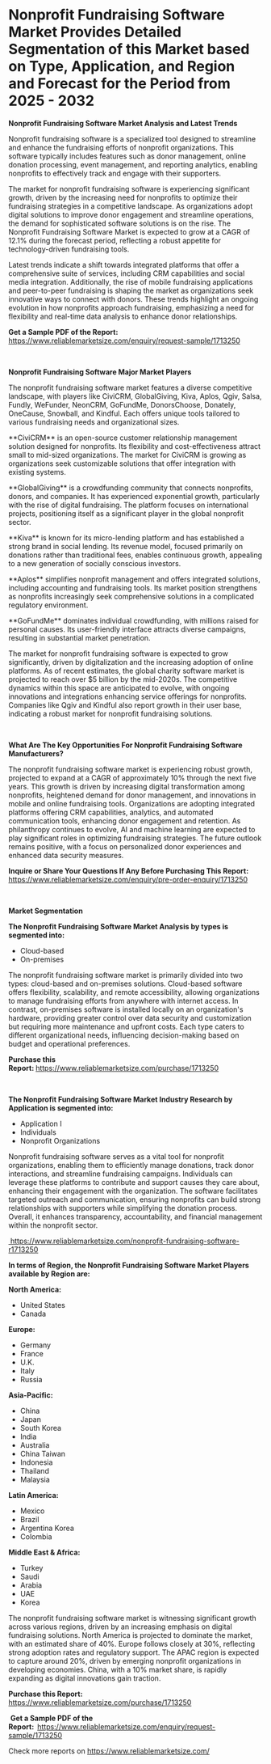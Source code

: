 <p><h1>Nonprofit Fundraising Software Market Provides Detailed Segmentation of this Market based on Type, Application, and Region and Forecast for the Period from 2025 - 2032</h1></p><p><strong>Nonprofit Fundraising Software Market Analysis and Latest Trends</strong></p>
<p><p>Nonprofit fundraising software is a specialized tool designed to streamline and enhance the fundraising efforts of nonprofit organizations. This software typically includes features such as donor management, online donation processing, event management, and reporting analytics, enabling nonprofits to effectively track and engage with their supporters.</p><p>The market for nonprofit fundraising software is experiencing significant growth, driven by the increasing need for nonprofits to optimize their fundraising strategies in a competitive landscape. As organizations adopt digital solutions to improve donor engagement and streamline operations, the demand for sophisticated software solutions is on the rise. The Nonprofit Fundraising Software Market is expected to grow at a CAGR of 12.1% during the forecast period, reflecting a robust appetite for technology-driven fundraising tools.</p><p>Latest trends indicate a shift towards integrated platforms that offer a comprehensive suite of services, including CRM capabilities and social media integration. Additionally, the rise of mobile fundraising applications and peer-to-peer fundraising is shaping the market as organizations seek innovative ways to connect with donors. These trends highlight an ongoing evolution in how nonprofits approach fundraising, emphasizing a need for flexibility and real-time data analysis to enhance donor relationships.</p></p>
<p><strong>Get a Sample PDF of the Report:&nbsp;</strong> <a href="https://www.reliablemarketsize.com/enquiry/request-sample/1713250?utm_campaign=3199&utm_medium=2&utm_source=Github&utm_content=ia&utm_term=28032025&utm_id=nonprofit-fundraising-software">https://www.reliablemarketsize.com/enquiry/request-sample/1713250</a></p>
<p>&nbsp;</p>
<p><strong>Nonprofit Fundraising Software Major Market Players</strong></p>
<p><p>The nonprofit fundraising software market features a diverse competitive landscape, with players like CiviCRM, GlobalGiving, Kiva, Aplos, Qgiv, Salsa, Fundly, WeFunder, NeonCRM, GoFundMe, DonorsChoose, Donately, OneCause, Snowball, and Kindful. Each offers unique tools tailored to various fundraising needs and organizational sizes.</p><p>**CiviCRM** is an open-source customer relationship management solution designed for nonprofits. Its flexibility and cost-effectiveness attract small to mid-sized organizations. The market for CiviCRM is growing as organizations seek customizable solutions that offer integration with existing systems.</p><p>**GlobalGiving** is a crowdfunding community that connects nonprofits, donors, and companies. It has experienced exponential growth, particularly with the rise of digital fundraising. The platform focuses on international projects, positioning itself as a significant player in the global nonprofit sector.</p><p>**Kiva** is known for its micro-lending platform and has established a strong brand in social lending. Its revenue model, focused primarily on donations rather than traditional fees, enables continuous growth, appealing to a new generation of socially conscious investors.</p><p>**Aplos** simplifies nonprofit management and offers integrated solutions, including accounting and fundraising tools. Its market position strengthens as nonprofits increasingly seek comprehensive solutions in a complicated regulatory environment.</p><p>**GoFundMe** dominates individual crowdfunding, with millions raised for personal causes. Its user-friendly interface attracts diverse campaigns, resulting in substantial market penetration.</p><p>The market for nonprofit fundraising software is expected to grow significantly, driven by digitalization and the increasing adoption of online platforms. As of recent estimates, the global charity software market is projected to reach over $5 billion by the mid-2020s. The competitive dynamics within this space are anticipated to evolve, with ongoing innovations and integrations enhancing service offerings for nonprofits. Companies like Qgiv and Kindful also report growth in their user base, indicating a robust market for nonprofit fundraising solutions.</p></p>
<p>&nbsp;</p>
<p><strong>What Are The Key Opportunities For Nonprofit Fundraising Software Manufacturers?</strong></p>
<p><p>The nonprofit fundraising software market is experiencing robust growth, projected to expand at a CAGR of approximately 10% through the next five years. This growth is driven by increasing digital transformation among nonprofits, heightened demand for donor management, and innovations in mobile and online fundraising tools. Organizations are adopting integrated platforms offering CRM capabilities, analytics, and automated communication tools, enhancing donor engagement and retention. As philanthropy continues to evolve, AI and machine learning are expected to play significant roles in optimizing fundraising strategies. The future outlook remains positive, with a focus on personalized donor experiences and enhanced data security measures.</p></p>
<p><strong>Inquire or Share Your Questions If Any Before Purchasing This Report:</strong> <a href="https://www.reliablemarketsize.com/enquiry/pre-order-enquiry/1713250?utm_campaign=3199&utm_medium=2&utm_source=Github&utm_content=ia&utm_term=28032025&utm_id=nonprofit-fundraising-software">https://www.reliablemarketsize.com/enquiry/pre-order-enquiry/1713250</a></p>
<p>&nbsp;</p>
<p><strong>Market Segmentation</strong></p>
<p><strong>The Nonprofit Fundraising Software Market Analysis by types is segmented into:</strong></p>
<p><ul><li>Cloud-based</li><li>On-premises</li></ul></p>
<p><p>The nonprofit fundraising software market is primarily divided into two types: cloud-based and on-premises solutions. Cloud-based software offers flexibility, scalability, and remote accessibility, allowing organizations to manage fundraising efforts from anywhere with internet access. In contrast, on-premises software is installed locally on an organization's hardware, providing greater control over data security and customization but requiring more maintenance and upfront costs. Each type caters to different organizational needs, influencing decision-making based on budget and operational preferences.</p></p>
<p><strong>Purchase this Report:&nbsp;</strong><a href="https://www.reliablemarketsize.com/purchase/1713250?utm_campaign=3199&utm_medium=2&utm_source=Github&utm_content=ia&utm_term=28032025&utm_id=nonprofit-fundraising-software">https://www.reliablemarketsize.com/purchase/1713250</a></p>
<p>&nbsp;</p>
<p><strong>The Nonprofit Fundraising Software Market Industry Research by Application is segmented into:</strong></p>
<p><ul><li>Application I</li><li>Individuals</li><li>Nonprofit Organizations</li></ul></p>
<p><p>Nonprofit fundraising software serves as a vital tool for nonprofit organizations, enabling them to efficiently manage donations, track donor interactions, and streamline fundraising campaigns. Individuals can leverage these platforms to contribute and support causes they care about, enhancing their engagement with the organization. The software facilitates targeted outreach and communication, ensuring nonprofits can build strong relationships with supporters while simplifying the donation process. Overall, it enhances transparency, accountability, and financial management within the nonprofit sector.</p></p>
<p><a href="https://www.reliablemarketsize.com/nonprofit-fundraising-software-r1713250?utm_campaign=3199&utm_medium=2&utm_source=Github&utm_content=ia&utm_term=28032025&utm_id=nonprofit-fundraising-software">&nbsp;https://www.reliablemarketsize.com/nonprofit-fundraising-software-r1713250</a></p>
<p><strong>In terms of Region, the Nonprofit Fundraising Software Market Players available by Region are:</strong></p>
<p>
    <p> <strong> North America: </strong>
        <ul>
            <li>United States</li>
            <li>Canada</li>
        </ul>
        </p> 
    <p> <strong> Europe: </strong>
        <ul>
            <li>Germany</li>
            <li>France</li>
            <li>U.K.</li>
            <li>Italy</li>
            <li>Russia</li>
        </ul>
        </p> 
    <p> <strong> Asia-Pacific: </strong>
        <ul>
            <li>China</li>
            <li>Japan</li>
            <li>South Korea</li>
            <li>India</li>
            <li>Australia</li>
            <li>China Taiwan</li>
            <li>Indonesia</li>
            <li>Thailand</li>
            <li>Malaysia</li>
        </ul>
        </p> 
    <p> <strong> Latin America: </strong>
        <ul>
            <li>Mexico</li>
            <li>Brazil</li>
            <li>Argentina Korea</li>
            <li>Colombia</li>
        </ul>
        </p> 
    <p> <strong> Middle East & Africa: </strong>
        <ul>
            <li>Turkey</li>
            <li>Saudi</li>
            <li>Arabia</li>
            <li>UAE</li>
            <li>Korea</li>
        </ul>
    </p>
    </p>
<p><p>The nonprofit fundraising software market is witnessing significant growth across various regions, driven by an increasing emphasis on digital fundraising solutions. North America is projected to dominate the market, with an estimated share of 40%. Europe follows closely at 30%, reflecting strong adoption rates and regulatory support. The APAC region is expected to capture around 20%, driven by emerging nonprofit organizations in developing economies. China, with a 10% market share, is rapidly expanding as digital innovations gain traction.</p></p>
<p><strong>Purchase this Report: </strong><a href="https://www.reliablemarketsize.com/purchase/1713250?utm_campaign=3199&utm_medium=2&utm_source=Github&utm_content=ia&utm_term=28032025&utm_id=nonprofit-fundraising-software">https://www.reliablemarketsize.com/purchase/1713250</a></p>
<p>&nbsp;<strong>Get a Sample PDF of the Report:&nbsp;&nbsp;</strong><a href="https://www.reliablemarketsize.com/enquiry/request-sample/1713250?utm_campaign=3199&utm_medium=2&utm_source=Github&utm_content=ia&utm_term=28032025&utm_id=nonprofit-fundraising-software">https://www.reliablemarketsize.com/enquiry/request-sample/1713250</a></p>
<p><strong></strong></p>
<p>Check more reports on <a href="https://www.reliablemarketsize.com/?utm_campaign=3199&utm_medium=2&utm_source=Github&utm_content=ia&utm_term=28032025&utm_id=nonprofit-fundraising-software">https://www.reliablemarketsize.com/</a></p>